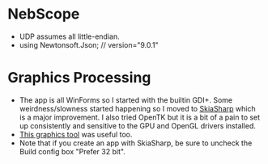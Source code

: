 # NebScope
- UDP assumes all little-endian.
- using Newtonsoft.Json; // version="9.0.1"


# Graphics Processing
- The app is all WinForms so I started with the builtin GDI+. Some weirdness/slowness started happening so I moved to
[SkiaSharp](https://github.com/mono/SkiaSharp) which is a major improvement. I also tried OpenTK but it is a
bit of a pain to set up consistently and sensitive to the GPU and OpenGL drivers installed.
- [This graphics tool](http://kynosarges.org/WpfPerformance.html) was useful too.
- Note that if you create an app with SkiaSharp, be sure to uncheck the Build config box "Prefer 32 bit".
